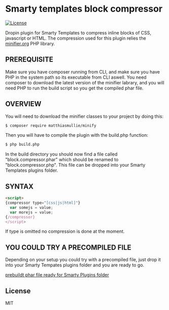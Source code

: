 # Smarty templates block compressor

[![License](https://github.com/steinhaug/smarty-templates-block-compressor/.../minify.svg)](https://github.com/steinhaug/smarty-templates-block-compressor/blob/master/LICENSE)

Dropin plugin for Smarty Templates to compress inline blocks of CSS, javascript or HTML. The compression used for this plugin relies the [minifier.org](https://www.minifier.org/) PHP library.

## PREREQUISITE

Make sure you have composer running from CLI, and make sure you have PHP in the system path so its executable from CLI aswell. You need composer to download the latest version of the minifier labrary, and you will need PHP to run the build script so you get the compiled phar file.

## OVERVIEW

You will need to download the minifier classes to your project by doing this:

```bash
$ composer require matthiasmullie/minify
```

Then you will have to compile the plugin with the build.php function:

```bash
$ php build.php
```

In the build directory you should now find a file called "block.compressor.phar" which should be renamed to "block.compressor.php". This file can be dropped into your Smarty Templates plugins folder.

## SYNTAX

```html
<script>
{compressor type="[css|js|html]"}
  var somejs = value;
  var morejs = value;
{/compressor}
</script>
```
If type is omitted no compression is done at the moment.

## YOU COULD TRY A PRECOMPILED FILE

Depending on your setup you could try with a precompiled file, just drop it into your Smarty Tempates plugins folder and you are ready to go.

[prebuildt phar file ready for Smarty Plugins folder](https://github.com/steinhaug/smarty-templates-block-compressor/tree/master/prebuild-history)

## License

MIT